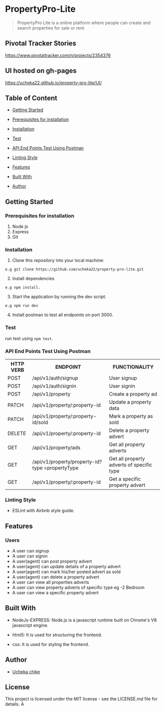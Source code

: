 # PropertyPro-Lite
>PropertyPro Lite is a online platform where people can create and search properties for sale or rent.

## Pivotal Tracker Stories
https://www.pivotaltracker.com/n/projects/2354376

## UI hosted on gh-pages
https://ucheka22.github.io/property-pro-lite/UI/

## Table of Content
 * [Getting Started](#getting-started)

* [Prerequisites for installation](#prerequisites-for-installation)
 
 * [Installation](#installation)

 * [Test](#test)
 
 * [API End Points Test Using Postman](#api-end-points-test-using-postman)

 * [Linting Style](#linting-style)
 
 * [Features](#features)
 
 * [Built With](#built-with)
 
 * [Author](#author)


## Getting Started

### Prerequisites for installation
1. Node js
2. Express
3. Git

### Installation
1. Clone this repository into your local machine:
```
e.g git clone https://github.com/ucheka22/property-pro-lite.git
```
2. Install dependencies 
```
e.g npm install.
```
3. Start the application by running the dev script.

```
e.g npm run dev
```

4. Install postman to test all endpoints on port 3000.

### Test
run test using ```npm test```.

### API End Points Test Using Postman

<table>
<tr><th>HTTP VERB</th><th>ENDPOINT</th><th>FUNCTIONALITY</th></tr>

<tr><td>POST</td> <td>/api/v1/auth/signup</td>  <td>User signup</td></tr>

<tr><td>POST</td> <td>/api/v1/auth/signin</td>  <td>User signin</td></tr>

<tr><td>POST</td> <td>/api/v1/property</td>  <td>Create a property ad</td></tr>

<tr><td>PATCH</td> <td>/api/v1/property/:property-id</td>  <td>Update a property data</td></tr>

<tr><td>PATCH</td> <td>/api/v1/property/:property-id/sold</td>  <td>Mark a property as sold</td></tr>

<tr><td>DELETE</td> <td>/api/v1/property/:property-id</td>  <td>Delete a property advert</td></tr>

<tr><td>GET</td> <td>/api/v1/property/ads</td>  <td>Get all property adverts</td></tr>

<tr><td>GET</td> <td>/api/v1/property/property-id?type =propertyType</td>  <td>Get all property adverts of specific type</td></tr>

<tr><td>GET</td> <td>/api/v1/property/:property-id</td>  <td>Get a specific property advert</td></tr> 
</table>

### Linting Style
* ESLint with Airbnb style guide. 

## Features

 ### Users
 * A user can signup
 * A user can signin
 * A user(agent) can post property advert
 * A user(agent) can update details of a property advert
 * A user(agent) can mark his/her posted advert as sold
 * A user(agent) can delete a property advert
 * A user can view all properties adverts
 * A user can view property adverts of specific type eg -2 Bedroom
 * A user can view a specific property advert 
 
## Built With
* NodeJs-EXPRESS: Node.js is a javascript runtime built on Chrome's V8 javascript engine.

* html5: It is used for structuring the frontend.

* css: It is used for styling the frontend.

## Author
*  [Ucheka chike](https://twitter.com/ucheka_wilson)

## License
This project is licensed under the MIT license - see the LICENSE.md file for details.
A

